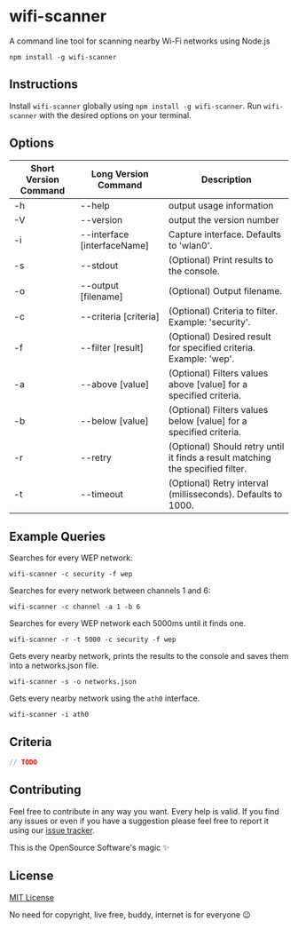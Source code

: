 # wifi-scanner
A command line tool for scanning nearby Wi-Fi networks using Node.js

```
npm install -g wifi-scanner
```


## Instructions

Install `wifi-scanner` globally using `npm install -g wifi-scanner`.
Run `wifi-scanner` with the desired options on your terminal.


## Options

| Short Version Command | Long Version Command | Description |
| --------------------- |--------------------- | ----------- |
| -h | --help                       | output usage information |
| -V | --version                    | output the version number |
| -i | --interface [interfaceName]  | Capture interface. Defaults to 'wlan0'. |
| -s | --stdout                       | (Optional) Print results to the console. |
| -o | --output [filename]          | (Optional) Output filename. |
| -c | --criteria [criteria]          | (Optional) Criteria to filter. Example: 'security'. |
| -f | --filter [result]            | (Optional) Desired result for specified criteria. Example: 'wep'. |
| -a | --above [value]            | (Optional) Filters values above [value] for a specified criteria. |
| -b | --below [value]            | (Optional) Filters values below [value] for a specified criteria. |
| -r | --retry                      | (Optional) Should retry until it finds a result matching the specified filter. |
| -t | --timeout                    | (Optional) Retry interval (millisseconds). Defaults to 1000. |


## Example Queries

Searches for every WEP network:
```
wifi-scanner -c security -f wep
```

Searches for every network between channels 1 and 6:
```
wifi-scanner -c channel -a 1 -b 6
```

Searches for every WEP network each 5000ms until it finds one.
```
wifi-scanner -r -t 5000 -c security -f wep
```

Gets every nearby network, prints the results to the console and saves them into a networks.json file.
```
wifi-scanner -s -o networks.json
```

Gets every nearby network using the `ath0` interface. 
```
wifi-scanner -i ath0
```


## Criteria

```js
// TODO
```


## Contributing

Feel free to contribute in any way you want. Every help is valid.
If you find any issues or even if you have a suggestion please feel free to report it using our [issue tracker](https://github.com/lucasfcosta/wifi-scanner/issues).

This is the OpenSource Software's magic :sparkles:


## License

[MIT License](https://en.wikipedia.org/wiki/MIT_License)

No need for copyright, live free, buddy, internet is for everyone :wink:
